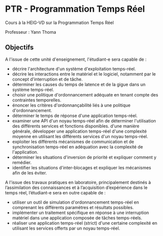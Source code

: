 # PTR - Programmation Temps Réel

Cours à la HEIG-VD sur la Programmation Temps Réel

Professeur : Yann Thoma


## Objectifs

A l'issue de cette unité d'enseignement, l'étudiant-e sera capable de :

- décrire l'architecture d'un système d'exploitation temps-réel.
- décrire les interactions entre le matériel et le logiciel, notamment par le concept d'interruption et de tâche.
- déterminer les causes du temps de latence et de la gigue dans un système temps-réel.
- choisir une politique d'ordonnancement adéquate en tenant compte des contraintes temporelles.
- énoncer les critères d'ordonnançabilité liés à une politique d'ordonnancement.
- déterminer le temps de réponse d'une application temps-réel.
- examiner une API d'un noyau temps-réel afin de déterminer l'utilisation des différents services et fonctions disponibles. d'une manière générale, développer une application temps-réel d'une complexité moyenne en utilisant les différents services d'un noyau temps-réel.
- exploiter les différents mécanismes de communication et de synchronisation temps-réel en adéquation avec la complexité de l'application.
- déterminer les situations d'inversion de priorité et expliquer comment y remédier.
- identifier les situations d'inter-blocages et expliquer les mécanismes afin de les éviter.

A l'issue des travaux pratiques en laboratoire, principalement destinés à l’assimilation des connaissances et à
l’acquisition d’expérience dans le temps réel, l’étudiant-e sera en outre capable de :

- utiliser un outil de simulation d'ordonnancement temps-réel en comprenant les différents paramètres et résultats possibles.
- implémenter un traitement spécifique en réponse à une interruption matériel dans une application composée de tâches temps-réels.
- réaliser une application temps-réel (strict) d'une certaine complexité en utilisant les services offerts par un noyau temps-réel.
